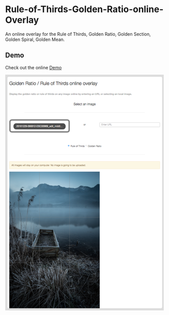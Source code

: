 # Rule-of-Thirds-Golden-Ratio-online-Overlay
An online overlay for the Rule of Thirds, Golden Ratio, Golden Section, Golden Spiral, Golden Mean.



## Demo

Check out the online [Demo](https://rawgit.com/xremix/Rule-of-Thirds-Golden-Ratio-online-Overlay/master/ruleofthird.html)

![Sample](https://github.com/xremix/Rule-of-Thirds-Golden-Ratio-online-Overlay/blob/master/Sample.png)
